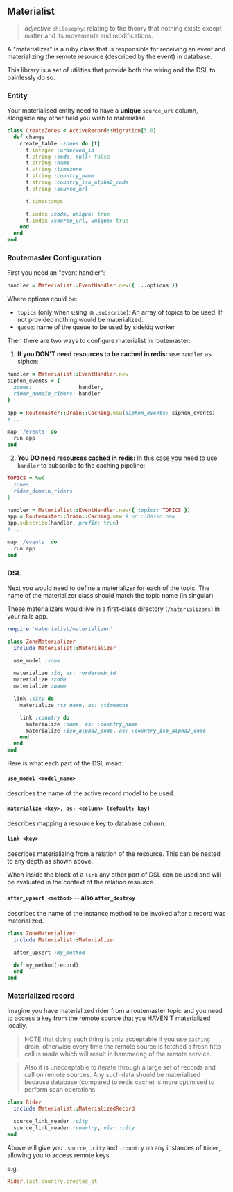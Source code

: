 ## Materialist

> _adjective_ `philosophy`: relating to the theory that nothing exists except matter and its movements and modifications.

A "materializer" is a ruby class that is responsible for receiving an event and
materializing the remote resource (described by the event) in database.

This library is a set of utilities that provide both the wiring and the DSL to
painlessly do so.

### Entity

Your materialised entity need to have a **unique** `source_url` column, alongside any other field you wish to materialise.

```ruby
class CreateZones < ActiveRecord::Migration[5.0]
  def change
    create_table :zones do |t|
      t.integer :orderweb_id
      t.string :code, null: false
      t.string :name
      t.string :timezone
      t.string :country_name
      t.string :country_iso_alpha2_code
      t.string :source_url

      t.timestamps

      t.index :code, unique: true
      t.index :source_url, unique: true
    end
  end
end
```

### Routemaster Configuration

First you need an "event handler":

```ruby
handler = Materialist::EventHandler.new({ ...options })
```

Where options could be:

- `topics` (only when using in `.subscribe`): An array of topics to be used.
If not provided nothing would be materialized.
- `queue`: name of the queue to be used by sidekiq worker

Then there are two ways to configure materialist in routemaster:

1. **If you DON'T need resources to be cached in redis:** use `handler` as siphon:

```ruby
handler = Materialist::EventHandler.new
siphon_events = {
  zones:               handler,
  rider_domain_riders: handler
}

app = Routemaster::Drain::Caching.new(siphon_events: siphon_events)
# ...

map '/events' do
  run app
end
```

2. **You DO need resources cached in redis:** In this case you need to use `handler` to subscribe to the caching pipeline:

```ruby
TOPICS = %w(
  zones
  rider_domain_riders
)

handler = Materialist::EventHandler.new({ topics: TOPICS })
app = Routemaster::Drain::Caching.new # or ::Basic.new
app.subscribe(handler, prefix: true)
# ...

map '/events' do
  run app
end
```

### DSL

Next you would need to define a materializer for each of the topic. The name of
the materializer class should match the topic name (in singular)

These materializers would live in a first-class directory (`/materializers`) in your rails app.

```ruby
require 'materialist/materializer'

class ZoneMaterializer
  include Materialist::Materializer

  use_model :zone

  materialize :id, as: :orderweb_id
  materialize :code
  materialize :name

  link :city do
    materialize :tz_name, as: :timezone

    link :country do
      materialize :name, as: :country_name
      materialize :iso_alpha2_code, as: :country_iso_alpha2_code
    end
  end
end
```

Here is what each part of the DSL mean:

#### `use_model <model_name>`
describes the name of the active record model to be used.

#### `materialize <key>, as: <column> (default: key)`
describes mapping a resource key to database column.

#### `link <key>`
describes materializing from a relation of the resource. This can be nested to any depth as shown above.

When inside the block of a `link` any other part of DSL can be used and will be evaluated in the context of the relation resource.

#### `after_upsert <method>` -- also `after_destroy`
describes the name of the instance method to be invoked after a record was materialized.

```ruby
class ZoneMaterializer
  include Materialist::Materializer

  after_upsert :my_method

  def my_method(record)
  end
end
```

### Materialized record

Imagine you have materialized rider from a routemaster topic and you need to access a key from the remote source that you HAVEN'T materialized locally.

> NOTE that doing such thing is only acceptable if you use `caching` drain, otherwise every time the remote source is fetched a fresh http call is made which will result in hammering of the remote service.

> Also it is unacceptable to iterate through a large set of records and call on remote sources. Any such data should be materialised because database (compared to redis cache) is more optimised to perform scan operations.

```ruby
class Rider
  include Materialist::MaterializedRecord

  source_link_reader :city
  source_link_reader :country, via: :city
end
```

Above will give you `.source`, `.city` and `.country` on any instances of `Rider`, allowing you to access remote keys.

e.g.

```ruby
Rider.last.country.created_at
```
